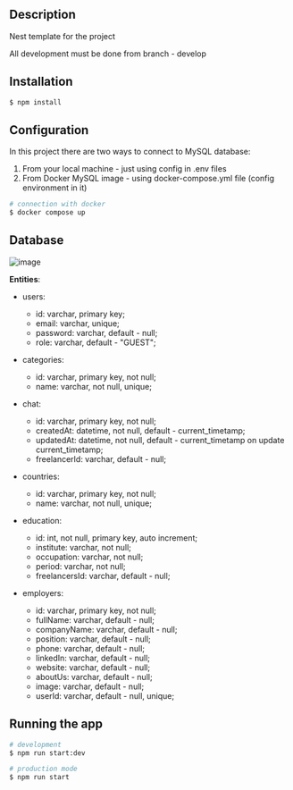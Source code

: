 ## Description

Nest template for the project

All development must be done from branch - develop

## Installation

```bash
$ npm install
```

## Configuration

In this project there are two ways to connect to MySQL database:

1. From your local machine - just using config in .env files
2. From Docker MySQL image - using docker-compose.yml file (config environment in it)

```bash
# connection with docker
$ docker compose up
```

## Database 

![image](https://user-images.githubusercontent.com/93491902/213924105-8fea848c-8bf7-4226-a1f4-407c97817483.png)


**Entities**: 

* users:
  * id: varchar, primary key;
  * email: varchar, unique;
  * password: varchar, default - null;
  * role: varchar, default - "GUEST";

* categories:
  * id: varchar, primary key, not null;
  * name: varchar, not null, unique;
  
* chat:
  * id: varchar, primary key, not null;
  * createdAt: datetime, not null, default - current_timetamp;
  * updatedAt: datetime, not null, default - current_timetamp on update current_timetamp;
  * freelancerId: varchar, default - null;

* countries:
  * id: varchar, primary key, not null;
  * name: varchar, not null, unique;
 
* education:
  * id: int, not null, primary key, auto increment;
  * institute: varchar, not null;
  * occupation: varchar, not null;
  * period: varchar, not null;
  * freelancersId: varchar, default - null;

* employers: 
  * id: varchar, primary key, not null;
  * fullName: varchar, default - null;
  * companyName: varchar, default - null;
  * position: varchar, default - null;
  * phone: varchar, default - null;
  * linkedIn: varchar, default - null;
  * website: varchar, default - null;
  * aboutUs: varchar, default - null;
  * image: varchar, default - null;
  * userId: varchar, default - null, unique;




## Running the app

```bash
# development
$ npm run start:dev

# production mode
$ npm run start
```

